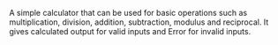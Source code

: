 A simple calculator that can be used for basic operations such as multiplication, division, addition, subtraction, modulus and reciprocal. It gives calculated output for valid inputs and Error for invalid inputs.
